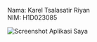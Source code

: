 Nama: Karel Tsalasatir Riyan<br>
NIM: H1D023085

![Screenshot Aplikasi Saya](https://github.com/karelriyan/ifUnsoedMobile/ss_bukti.png)
